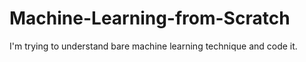 # Machine-Learning-from-Scratch
I'm trying to understand bare machine learning technique and code it.
